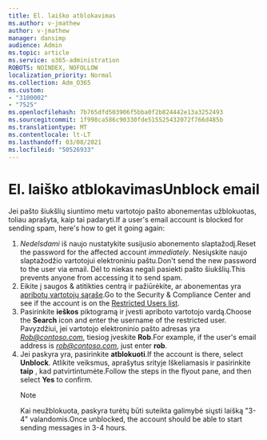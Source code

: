 ```yaml
---
title: El. laiško atblokavimas
ms.author: v-jmathew
author: v-jmathew
manager: dansimp
audience: Admin
ms.topic: article
ms.service: o365-administration
ROBOTS: NOINDEX, NOFOLLOW
localization_priority: Normal
ms.collection: Adm_O365
ms.custom:
- "3100002"
- "7525"
ms.openlocfilehash: 7b765dfd503906f5bba0f2b824442e13a3252493
ms.sourcegitcommit: 1f998ca586c90330fde515525432072f766d485b
ms.translationtype: MT
ms.contentlocale: lt-LT
ms.lasthandoff: 03/08/2021
ms.locfileid: "50526933"
---
```

# <a name="unblock-email"></a><span data-ttu-id="6b76c-102">El. laiško atblokavimas</span><span class="sxs-lookup"><span data-stu-id="6b76c-102">Unblock email</span></span>

<span data-ttu-id="6b76c-103">Jei pašto šiukšlių siuntimo metu vartotojo pašto abonementas užblokuotas, toliau aprašyta, kaip tai padaryti.</span><span class="sxs-lookup"><span data-stu-id="6b76c-103">If a user's email account is blocked for sending spam, here's how to get it going again:</span></span>

1. <span data-ttu-id="6b76c-104">*Nedelsdami* iš naujo nustatykite susijusio abonemento slaptažodį.</span><span class="sxs-lookup"><span data-stu-id="6b76c-104">Reset the password for the affected account *immediately*.</span></span> <span data-ttu-id="6b76c-105">Nesiųskite naujo slaptažodžio vartotojui elektroniniu paštu.</span><span class="sxs-lookup"><span data-stu-id="6b76c-105">Don't send the new password to the user via email.</span></span> <span data-ttu-id="6b76c-106">Dėl to niekas negali pasiekti pašto šiukšlių.</span><span class="sxs-lookup"><span data-stu-id="6b76c-106">This prevents anyone from accessing it to send spam.</span></span>
2. <span data-ttu-id="6b76c-107">Eikite į saugos & atitikties centrą ir pažiūrėkite, ar abonementas yra [apribotų vartotojų sąraše](https://protection.office.com/#/restrictedusers).</span><span class="sxs-lookup"><span data-stu-id="6b76c-107">Go to the Security & Compliance Center and see if the account is on the [Restricted Users list](https://protection.office.com/#/restrictedusers).</span></span>
3. <span data-ttu-id="6b76c-108">Pasirinkite **ieškos** piktogramą ir įvesti apriboto vartotojo vardą.</span><span class="sxs-lookup"><span data-stu-id="6b76c-108">Choose the **Search** icon and enter the username of the restricted user.</span></span> <span data-ttu-id="6b76c-109">Pavyzdžiui, jei vartotojo elektroninio pašto adresas yra *Rob@contoso.com*, tiesiog įveskite **Rob**.</span><span class="sxs-lookup"><span data-stu-id="6b76c-109">For example, if the user's email address is *rob@contoso.com*, just enter **rob**.</span></span>
4. <span data-ttu-id="6b76c-110">Jei paskyra yra, pasirinkite **atblokuoti**.</span><span class="sxs-lookup"><span data-stu-id="6b76c-110">If the account is there, select **Unblock**.</span></span> <span data-ttu-id="6b76c-111">Atlikite veiksmus, aprašytus srityje Iškeliamasis ir pasirinkite **taip** , kad patvirtintumėte.</span><span class="sxs-lookup"><span data-stu-id="6b76c-111">Follow the steps in the flyout pane, and then select **Yes** to confirm.</span></span>  
    > [!NOTE]
    > <span data-ttu-id="6b76c-112">Kai neužblokuota, paskyra turėtų būti suteikta galimybė siųsti laišką "3-4" valandomis.</span><span class="sxs-lookup"><span data-stu-id="6b76c-112">Once unblocked, the account should be able to start sending messages in 3-4 hours.</span></span>
